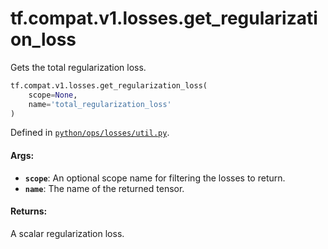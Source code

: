 <div itemscope itemtype="http://developers.google.com/ReferenceObject">
<meta itemprop="name" content="tf.compat.v1.losses.get_regularization_loss" />
<meta itemprop="path" content="Stable" />
</div>

# tf.compat.v1.losses.get_regularization_loss

Gets the total regularization loss.

``` python
tf.compat.v1.losses.get_regularization_loss(
    scope=None,
    name='total_regularization_loss'
)
```



Defined in [`python/ops/losses/util.py`](/code/stable/tensorflow/python/ops/losses/util.py).

<!-- Placeholder for "Used in" -->


#### Args:


* <b>`scope`</b>: An optional scope name for filtering the losses to return.
* <b>`name`</b>: The name of the returned tensor.


#### Returns:

A scalar regularization loss.
